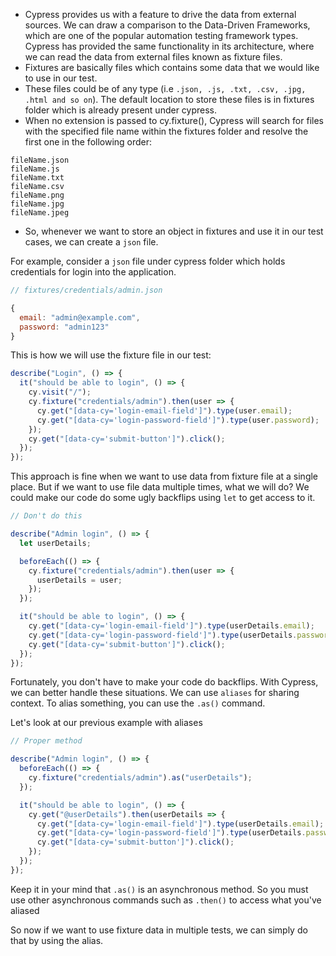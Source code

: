 - Cypress provides us with a feature to drive the data from external sources. We
  can draw a comparison to the Data-Driven Frameworks, which are one of the
  popular automation testing framework types. Cypress has provided the same
  functionality in its architecture, where we can read the data from external
  files known as fixture files.
- Fixtures are basically files which contains some data that we would like to
  use in our test.
- These files could be of any type (i.e
  `.json, .js, .txt, .csv, .jpg, .html and so on`). The default location to
  store these files is in fixtures folder which is already present under
  cypress.
- When no extension is passed to cy.fixture(), Cypress will search for files
  with the specified file name within the fixtures folder and resolve the first
  one in the following order:

```
fileName.json
fileName.js
fileName.txt
fileName.csv
fileName.png
fileName.jpg
fileName.jpeg
```

- So, whenever we want to store an object in fixtures and use it in our test
  cases, we can create a `json` file.

For example, consider a `json` file under cypress folder which holds credentials
for login into the application.

```javascript
// fixtures/credentials/admin.json

{
  email: "admin@example.com",
  password: "admin123"
}
```

This is how we will use the fixture file in our test:

```javascript
describe("Login", () => {
  it("should be able to login", () => {
    cy.visit("/");
    cy.fixture("credentials/admin").then(user => {
      cy.get("[data-cy='login-email-field']").type(user.email);
      cy.get("[data-cy='login-password-field']").type(user.password);
    });
    cy.get("[data-cy='submit-button']").click();
  });
});
```

This approach is fine when we want to use data from fixture file at a single
place. But if we want to use file data multiple times, what we will do? We could
make our code do some ugly backflips using `let` to get access to it.

```javascript
// Don't do this

describe("Admin login", () => {
  let userDetails;

  beforeEach(() => {
    cy.fixture("credentials/admin").then(user => {
      userDetails = user;
    });
  });

  it("should be able to login", () => {
    cy.get("[data-cy='login-email-field']").type(userDetails.email);
    cy.get("[data-cy='login-password-field']").type(userDetails.password);
    cy.get("[data-cy='submit-button']").click();
  });
});
```

Fortunately, you don't have to make your code do backflips. With Cypress, we can
better handle these situations. We can use `aliases` for sharing context. To
alias something, you can use the `.as()` command.

Let's look at our previous example with aliases

```javascript
// Proper method

describe("Admin login", () => {
  beforeEach(() => {
    cy.fixture("credentials/admin").as("userDetails");
  });

  it("should be able to login", () => {
    cy.get("@userDetails").then(userDetails => {
      cy.get("[data-cy='login-email-field']").type(userDetails.email);
      cy.get("[data-cy='login-password-field']").type(userDetails.password);
      cy.get("[data-cy='submit-button']").click();
    });
  });
});
```

Keep it in your mind that `.as()` is an asynchronous method. So you must use
other asynchronous commands such as `.then()` to access what you've aliased

So now if we want to use fixture data in multiple tests, we can simply do that
by using the alias.
